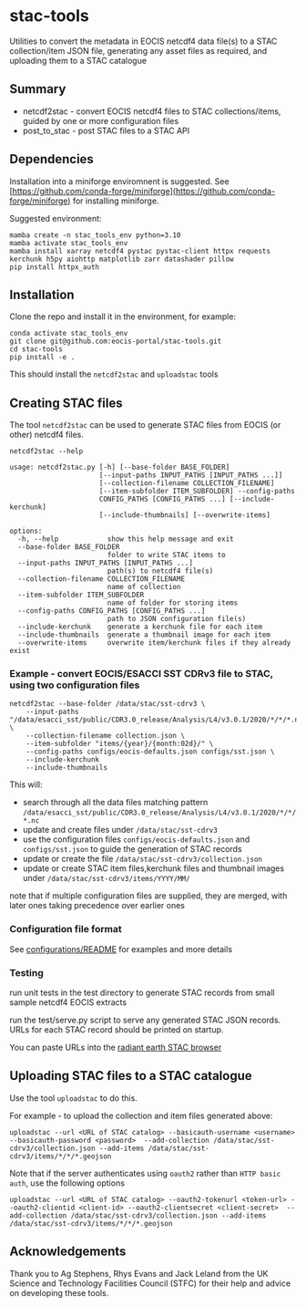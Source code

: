# stac-tools

Utilities to convert the metadata in EOCIS netcdf4 data file(s) to a STAC collection/item JSON file, generating any asset files as required, and uploading them to a STAC catalogue

## Summary

* netcdf2stac - convert EOCIS netcdf4 files to STAC collections/items, guided by one or more configuration files
* post_to_stac - post STAC files to a STAC API

## Dependencies

Installation into a miniforge enviromnent is suggested.  See [https://github.com/conda-forge/miniforge](https://github.com/conda-forge/miniforge) for installing miniforge.

Suggested environment:

```
mamba create -n stac_tools_env python=3.10
mamba activate stac_tools_env
mamba install xarray netcdf4 pystac pystac-client httpx requests kerchunk h5py aiohttp matplotlib zarr datashader pillow 
pip install httpx_auth
```

## Installation

Clone the repo and install it in the environment, for example:

```
conda activate stac_tools_env
git clone git@github.com:eocis-portal/stac-tools.git
cd stac-tools
pip install -e .
```

This should install the `netcdf2stac` and `uploadstac` tools

## Creating STAC files

The tool `netcdf2stac` can be used to generate STAC files from EOCIS (or other) netcdf4 files.

```
netcdf2stac --help 

usage: netcdf2stac.py [-h] [--base-folder BASE_FOLDER]
                      [--input-paths INPUT_PATHS [INPUT_PATHS ...]]
                      [--collection-filename COLLECTION_FILENAME]
                      [--item-subfolder ITEM_SUBFOLDER] --config-paths
                      CONFIG_PATHS [CONFIG_PATHS ...] [--include-kerchunk]
                      [--include-thumbnails] [--overwrite-items]

options:
  -h, --help            show this help message and exit
  --base-folder BASE_FOLDER
                        folder to write STAC items to
  --input-paths INPUT_PATHS [INPUT_PATHS ...]
                        path(s) to netcdf4 file(s)
  --collection-filename COLLECTION_FILENAME
                        name of collection
  --item-subfolder ITEM_SUBFOLDER
                        name of folder for storing items
  --config-paths CONFIG_PATHS [CONFIG_PATHS ...]
                        path to JSON configuration file(s)
  --include-kerchunk    generate a kerchunk file for each item
  --include-thumbnails  generate a thumbnail image for each item
  --overwrite-items     overwrite item/kerchunk files if they already exist
```

### Example - convert EOCIS/ESACCI SST CDRv3 file to STAC, using two configuration files

```
netcdf2stac --base-folder /data/stac/sst-cdrv3 \
    --input-paths "/data/esacci_sst/public/CDR3.0_release/Analysis/L4/v3.0.1/2020/*/*/*.nc" \
    --collection-filename collection.json \
    --item-subfolder "items/{year}/{month:02d}/" \
    --config-paths configs/eocis-defaults.json configs/sst.json \
    --include-kerchunk
    --include-thumbnails
```

This will:

* search through all the data files matching pattern `/data/esacci_sst/public/CDR3.0_release/Analysis/L4/v3.0.1/2020/*/*/*.nc`
* update and create files under `/data/stac/sst-cdrv3`
* use the configuration files `configs/eocis-defaults.json` and `configs/sst.json` to guide the generation of STAC records
* update or create the file `/data/stac/sst-cdrv3/collection.json`
* update or create STAC item files,kerchunk files and thumbnail images under `/data/stac/sst-cdrv3/items/YYYY/MM/`

note that if multiple configuration files are supplied, they are merged, with later ones taking precedence over earlier ones

### Configuration file format

See [configurations/README](configurations/README.md) for examples and more details

### Testing

run unit tests in the test directory to generate STAC records from small sample netcdf4 EOCIS extracts

run the test/serve.py script to serve any generated STAC JSON records.  URLs for each STAC record should be printed on startup. 

You can paste URLs into the [radiant earth STAC browser](https://radiantearth.github.io/stac-browser/#/)

## Uploading STAC files to a STAC catalogue

Use the tool `uploadstac` to do this.

For example - to upload the collection and item files generated above:

```
uploadstac --url <URL of STAC catalog> --basicauth-username <username> --basicauth-password <password>  --add-collection /data/stac/sst-cdrv3/collection.json --add-items /data/stac/sst-cdrv3/items/*/*/*.geojson
```

Note that if the server authenticates using `oauth2` rather than `HTTP basic auth`, use the following options

```
uploadstac --url <URL of STAC catalog> --oauth2-tokenurl <token-url> --oauth2-clientid <client-id> --oauth2-clientsecret <client-secret>  --add-collection /data/stac/sst-cdrv3/collection.json --add-items /data/stac/sst-cdrv3/items/*/*/*.geojson
```

## Acknowledgements

Thank you to Ag Stephens, Rhys Evans and Jack Leland from the UK Science and Technology Facilities Council (STFC) for their help and advice on developing these tools.  

